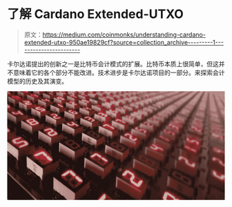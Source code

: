 # 了解 Cardano Extended-UTXO

> 原文：<https://medium.com/coinmonks/understanding-cardano-extended-utxo-950ae19829cf?source=collection_archive---------1----------------------->

卡尔达诺提出的创新之一是比特币会计模式的扩展。比特币本质上很简单，但这并不意味着它的各个部分不能改进。技术进步是卡尔达诺项目的一部分。来探索会计模型的历史及其演变。

![](img/c8170d04ac327e742890c63e566ca85f.png)